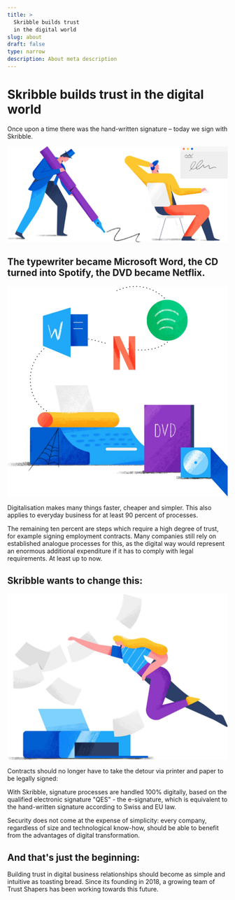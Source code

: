 ```yaml
---
title: >
  Skribble builds trust
  in the digital world
slug: about
draft: false
type: narrow
description: About meta description
---
```

# Skribble builds trust in the digital world
Once upon a time there was the hand-written signature – today we sign with Skribble.

![Today we sign with Skribble](image9@2x.jpg "Today we sign with Skribble")

## The typewriter became Microsoft Word, the CD turned into Spotify, the DVD became Netflix.
![Skribble makes many things faster, cheaper and simpler](image10@2x.jpg "Skribble makes many things faster, cheaper and simpler")

Digitalisation makes many things faster, cheaper and simpler. This also applies to everyday business for at least 90 percent of processes.

The remaining ten percent are steps which require a high degree of trust, for example signing employment contracts. Many companies still rely on established analogue processes for this, as the digital way would represent an enormous additional expenditure if it has to comply with legal requirements. At least up to now.

## Skribble wants to change this:
![Skribble will change signature processes](image11@2x.jpg "Skribble will change signature processes")

Contracts should no longer have to take the detour via printer and paper to be legally signed:

With Skribble, signature processes are handled 100% digitally, based on the qualified electronic signature "QES" - the e-signature, which is equivalent to the hand-written signature according to Swiss and EU law.

Security does not come at the expense of simplicity: every company, regardless of size and technological know-how, should be able to benefit from the advantages of digital transformation.

## And that's just the beginning:
Building trust in digital business relationships should become as simple and intuitive as toasting bread. Since its founding in 2018, a growing team of Trust Shapers has been working towards this future.
